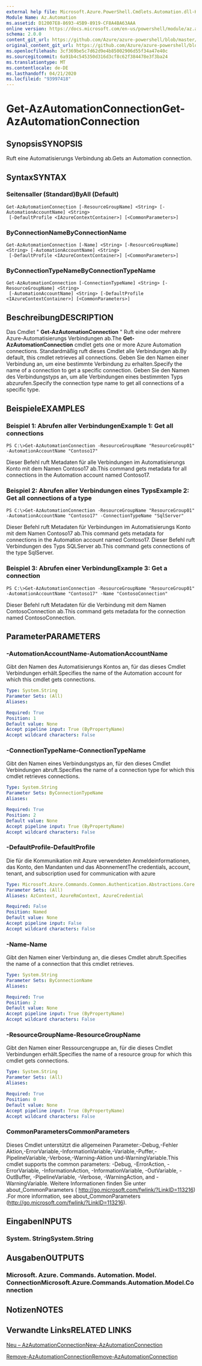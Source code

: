 ```yaml
---
external help file: Microsoft.Azure.PowerShell.Cmdlets.Automation.dll-Help.xml
Module Name: Az.Automation
ms.assetid: D12007E8-8693-45B9-8919-CF8A4BA63AAA
online version: https://docs.microsoft.com/en-us/powershell/module/az.automation/get-azautomationconnection
schema: 2.0.0
content_git_url: https://github.com/Azure/azure-powershell/blob/master/src/Automation/Automation/help/Get-AzAutomationConnection.md
original_content_git_url: https://github.com/Azure/azure-powershell/blob/master/src/Automation/Automation/help/Get-AzAutomationConnection.md
ms.openlocfilehash: 3cf369be5c7d62d9e4b85002906d55f34a47e40c
ms.sourcegitcommit: 6a91b4c545350d316d3cf8c62f384478e3f3ba24
ms.translationtype: MT
ms.contentlocale: de-DE
ms.lasthandoff: 04/21/2020
ms.locfileid: "93997418"
---
```

# <span data-ttu-id="a8b67-101">Get-AzAutomationConnection</span><span class="sxs-lookup"><span data-stu-id="a8b67-101">Get-AzAutomationConnection</span></span>

## <span data-ttu-id="a8b67-102">Synopsis</span><span class="sxs-lookup"><span data-stu-id="a8b67-102">SYNOPSIS</span></span>
<span data-ttu-id="a8b67-103">Ruft eine Automatisierungs Verbindung ab.</span><span class="sxs-lookup"><span data-stu-id="a8b67-103">Gets an Automation connection.</span></span>

## <span data-ttu-id="a8b67-104">Syntax</span><span class="sxs-lookup"><span data-stu-id="a8b67-104">SYNTAX</span></span>

### <span data-ttu-id="a8b67-105">Seitensaller (Standard)</span><span class="sxs-lookup"><span data-stu-id="a8b67-105">ByAll (Default)</span></span>
```
Get-AzAutomationConnection [-ResourceGroupName] <String> [-AutomationAccountName] <String>
 [-DefaultProfile <IAzureContextContainer>] [<CommonParameters>]
```

### <span data-ttu-id="a8b67-106">ByConnectionName</span><span class="sxs-lookup"><span data-stu-id="a8b67-106">ByConnectionName</span></span>
```
Get-AzAutomationConnection [-Name] <String> [-ResourceGroupName] <String> [-AutomationAccountName] <String>
 [-DefaultProfile <IAzureContextContainer>] [<CommonParameters>]
```

### <span data-ttu-id="a8b67-107">ByConnectionTypeName</span><span class="sxs-lookup"><span data-stu-id="a8b67-107">ByConnectionTypeName</span></span>
```
Get-AzAutomationConnection [-ConnectionTypeName] <String> [-ResourceGroupName] <String>
 [-AutomationAccountName] <String> [-DefaultProfile <IAzureContextContainer>] [<CommonParameters>]
```

## <span data-ttu-id="a8b67-108">Beschreibung</span><span class="sxs-lookup"><span data-stu-id="a8b67-108">DESCRIPTION</span></span>
<span data-ttu-id="a8b67-109">Das Cmdlet " **Get-AzAutomationConnection** " Ruft eine oder mehrere Azure-Automatisierungs Verbindungen ab.</span><span class="sxs-lookup"><span data-stu-id="a8b67-109">The **Get-AzAutomationConnection** cmdlet gets one or more Azure Automation connections.</span></span>
<span data-ttu-id="a8b67-110">Standardmäßig ruft dieses Cmdlet alle Verbindungen ab.</span><span class="sxs-lookup"><span data-stu-id="a8b67-110">By default, this cmdlet retrieves all connections.</span></span>
<span data-ttu-id="a8b67-111">Geben Sie den Namen einer Verbindung an, um eine bestimmte Verbindung zu erhalten.</span><span class="sxs-lookup"><span data-stu-id="a8b67-111">Specify the name of a connection to get a specific connection.</span></span>
<span data-ttu-id="a8b67-112">Geben Sie den Namen des Verbindungstyps an, um alle Verbindungen eines bestimmten Typs abzurufen.</span><span class="sxs-lookup"><span data-stu-id="a8b67-112">Specify the connection type name to get all connections of a specific type.</span></span>

## <span data-ttu-id="a8b67-113">Beispiele</span><span class="sxs-lookup"><span data-stu-id="a8b67-113">EXAMPLES</span></span>

### <span data-ttu-id="a8b67-114">Beispiel 1: Abrufen aller Verbindungen</span><span class="sxs-lookup"><span data-stu-id="a8b67-114">Example 1: Get all connections</span></span>
```
PS C:\>Get-AzAutomationConnection -ResourceGroupName "ResourceGroup01" -AutomationAccountName "Contoso17"
```

<span data-ttu-id="a8b67-115">Dieser Befehl ruft Metadaten für alle Verbindungen im Automatisierungs Konto mit dem Namen Contoso17 ab.</span><span class="sxs-lookup"><span data-stu-id="a8b67-115">This command gets metadata for all connections in the Automation account named Contoso17.</span></span>

### <span data-ttu-id="a8b67-116">Beispiel 2: Abrufen aller Verbindungen eines Typs</span><span class="sxs-lookup"><span data-stu-id="a8b67-116">Example 2: Get all connections of a type</span></span>
```
PS C:\>Get-AzAutomationConnection -ResourceGroupName "ResourceGroup01" -AutomationAccountName "Contoso17" -ConnectionTypeName "SqlServer"
```

<span data-ttu-id="a8b67-117">Dieser Befehl ruft Metadaten für Verbindungen im Automatisierungs Konto mit dem Namen Contoso17 ab.</span><span class="sxs-lookup"><span data-stu-id="a8b67-117">This command gets metadata for connections in the Automation account named Contoso17.</span></span>
<span data-ttu-id="a8b67-118">Dieser Befehl ruft Verbindungen des Typs SQLServer ab.</span><span class="sxs-lookup"><span data-stu-id="a8b67-118">This command gets connections of the type SqlServer.</span></span>

### <span data-ttu-id="a8b67-119">Beispiel 3: Abrufen einer Verbindung</span><span class="sxs-lookup"><span data-stu-id="a8b67-119">Example 3: Get a connection</span></span>
```
PS C:\>Get-AzAutomationConnection -ResourceGroupName "ResourceGroup01" -AutomationAccountName "Contoso17" -Name "ContosoConnection"
```

<span data-ttu-id="a8b67-120">Dieser Befehl ruft Metadaten für die Verbindung mit dem Namen ContosoConnection ab.</span><span class="sxs-lookup"><span data-stu-id="a8b67-120">This command gets metadata for the connection named ContosoConnection.</span></span>

## <span data-ttu-id="a8b67-121">Parameter</span><span class="sxs-lookup"><span data-stu-id="a8b67-121">PARAMETERS</span></span>

### <span data-ttu-id="a8b67-122">-AutomationAccountName</span><span class="sxs-lookup"><span data-stu-id="a8b67-122">-AutomationAccountName</span></span>
<span data-ttu-id="a8b67-123">Gibt den Namen des Automatisierungs Kontos an, für das dieses Cmdlet Verbindungen erhält.</span><span class="sxs-lookup"><span data-stu-id="a8b67-123">Specifies the name of the Automation account for which this cmdlet gets connections.</span></span>

```yaml
Type: System.String
Parameter Sets: (All)
Aliases:

Required: True
Position: 1
Default value: None
Accept pipeline input: True (ByPropertyName)
Accept wildcard characters: False
```

### <span data-ttu-id="a8b67-124">-ConnectionTypeName</span><span class="sxs-lookup"><span data-stu-id="a8b67-124">-ConnectionTypeName</span></span>
<span data-ttu-id="a8b67-125">Gibt den Namen eines Verbindungstyps an, für den dieses Cmdlet Verbindungen abruft.</span><span class="sxs-lookup"><span data-stu-id="a8b67-125">Specifies the name of a connection type for which this cmdlet retrieves connections.</span></span>

```yaml
Type: System.String
Parameter Sets: ByConnectionTypeName
Aliases:

Required: True
Position: 2
Default value: None
Accept pipeline input: True (ByPropertyName)
Accept wildcard characters: False
```

### <span data-ttu-id="a8b67-126">-DefaultProfile</span><span class="sxs-lookup"><span data-stu-id="a8b67-126">-DefaultProfile</span></span>
<span data-ttu-id="a8b67-127">Die für die Kommunikation mit Azure verwendeten Anmeldeinformationen, das Konto, den Mandanten und das Abonnement</span><span class="sxs-lookup"><span data-stu-id="a8b67-127">The credentials, account, tenant, and subscription used for communication with azure</span></span>

```yaml
Type: Microsoft.Azure.Commands.Common.Authentication.Abstractions.Core.IAzureContextContainer
Parameter Sets: (All)
Aliases: AzContext, AzureRmContext, AzureCredential

Required: False
Position: Named
Default value: None
Accept pipeline input: False
Accept wildcard characters: False
```

### <span data-ttu-id="a8b67-128">-Name</span><span class="sxs-lookup"><span data-stu-id="a8b67-128">-Name</span></span>
<span data-ttu-id="a8b67-129">Gibt den Namen einer Verbindung an, die dieses Cmdlet abruft.</span><span class="sxs-lookup"><span data-stu-id="a8b67-129">Specifies the name of a connection that this cmdlet retrieves.</span></span>

```yaml
Type: System.String
Parameter Sets: ByConnectionName
Aliases:

Required: True
Position: 2
Default value: None
Accept pipeline input: True (ByPropertyName)
Accept wildcard characters: False
```

### <span data-ttu-id="a8b67-130">-ResourceGroupName</span><span class="sxs-lookup"><span data-stu-id="a8b67-130">-ResourceGroupName</span></span>
<span data-ttu-id="a8b67-131">Gibt den Namen einer Ressourcengruppe an, für die dieses Cmdlet Verbindungen erhält.</span><span class="sxs-lookup"><span data-stu-id="a8b67-131">Specifies the name of a resource group for which this cmdlet gets connections.</span></span>

```yaml
Type: System.String
Parameter Sets: (All)
Aliases:

Required: True
Position: 0
Default value: None
Accept pipeline input: True (ByPropertyName)
Accept wildcard characters: False
```

### <span data-ttu-id="a8b67-132">CommonParameters</span><span class="sxs-lookup"><span data-stu-id="a8b67-132">CommonParameters</span></span>
<span data-ttu-id="a8b67-133">Dieses Cmdlet unterstützt die allgemeinen Parameter:-Debug,-Fehler Aktion,-ErrorVariable,-InformationVariable,-Variable,-Puffer,-PipelineVariable,-Verbose,-Warning-Aktion und-WarningVariable.</span><span class="sxs-lookup"><span data-stu-id="a8b67-133">This cmdlet supports the common parameters: -Debug, -ErrorAction, -ErrorVariable, -InformationAction, -InformationVariable, -OutVariable, -OutBuffer, -PipelineVariable, -Verbose, -WarningAction, and -WarningVariable.</span></span> <span data-ttu-id="a8b67-134">Weitere Informationen finden Sie unter about_CommonParameters ( http://go.microsoft.com/fwlink/?LinkID=113216) .</span><span class="sxs-lookup"><span data-stu-id="a8b67-134">For more information, see about_CommonParameters (http://go.microsoft.com/fwlink/?LinkID=113216).</span></span>

## <span data-ttu-id="a8b67-135">Eingaben</span><span class="sxs-lookup"><span data-stu-id="a8b67-135">INPUTS</span></span>

### <span data-ttu-id="a8b67-136">System. String</span><span class="sxs-lookup"><span data-stu-id="a8b67-136">System.String</span></span>

## <span data-ttu-id="a8b67-137">Ausgaben</span><span class="sxs-lookup"><span data-stu-id="a8b67-137">OUTPUTS</span></span>

### <span data-ttu-id="a8b67-138">Microsoft. Azure. Commands. Automation. Model. Connection</span><span class="sxs-lookup"><span data-stu-id="a8b67-138">Microsoft.Azure.Commands.Automation.Model.Connection</span></span>

## <span data-ttu-id="a8b67-139">Notizen</span><span class="sxs-lookup"><span data-stu-id="a8b67-139">NOTES</span></span>

## <span data-ttu-id="a8b67-140">Verwandte Links</span><span class="sxs-lookup"><span data-stu-id="a8b67-140">RELATED LINKS</span></span>

[<span data-ttu-id="a8b67-141">Neu – AzAutomationConnection</span><span class="sxs-lookup"><span data-stu-id="a8b67-141">New-AzAutomationConnection</span></span>](./New-AzAutomationConnection.md)

[<span data-ttu-id="a8b67-142">Remove-AzAutomationConnection</span><span class="sxs-lookup"><span data-stu-id="a8b67-142">Remove-AzAutomationConnection</span></span>](./Remove-AzAutomationConnection.md)



